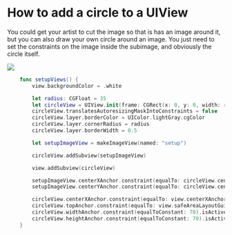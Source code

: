 # How to add a circle to a UIView

You could get your artist to cut the image so that is has an image around it, but you can also draw your own circle around an image. You just need to set the constraints on the image inside the subimage, and obviously the circle itself.

<img src="https://github.com/jrasmusson/ios-starter-kit/blob/master/howtos/images/circle-around-image.png" />


```swift
    func setupViews() {
        view.backgroundColor = .white

        let radius: CGFloat = 35
        let circleView = UIView.init(frame: CGRect(x: 0, y: 0, width: radius*2, height: radius*2))
        circleView.translatesAutoresizingMaskIntoConstraints = false
        circleView.layer.borderColor = UIColor.lightGray.cgColor
        circleView.layer.cornerRadius = radius
        circleView.layer.borderWidth = 0.5

        let setupImageView = makeImageView(named: "setup")

        circleView.addSubview(setupImageView)

        view.addSubview(circleView)

        setupImageView.centerXAnchor.constraint(equalTo: circleView.centerXAnchor).isActive = true
        setupImageView.centerYAnchor.constraint(equalTo: circleView.centerYAnchor).isActive = true

        circleView.centerXAnchor.constraint(equalTo: view.centerXAnchor).isActive = true
        circleView.topAnchor.constraint(equalTo: view.safeAreaLayoutGuide.topAnchor, constant: 32).isActive = true
        circleView.widthAnchor.constraint(equalToConstant: 70).isActive = true
        circleView.heightAnchor.constraint(equalToConstant: 70).isActive = true
    }

```
